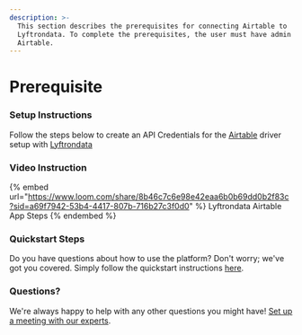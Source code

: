 ```yaml
---
description: >-
  This section describes the prerequisites for connecting Airtable to
  Lyftrondata. To complete the prerequisites, the user must have admin access to
  Airtable.
---
```


# Prerequisite

<mark style="color:blue;"></mark>

### Setup Instructions

Follow the steps below to create an API Credentials for the [Airtable](https://www.lyftrondata.com/integration/business-analytics/airtable/) driver setup with [Lyftrondata](https://www.lyftrondata.com)

### Video Instruction

{% embed url="https://www.loom.com/share/8b46c7c6e98e42eaa6b0b69dd0b2f83c?sid=a69f7942-53b4-4417-807b-716b27c3f0d0" %}
Lyftrondata Airtable App Steps
{% endembed %}

### Quickstart Steps

Do you have questions about how to use the platform? Don't worry; we've got you covered. Simply follow the quickstart instructions [here](README.md).

### Questions? <a href="#questions" id="questions"></a>

We're always happy to help with any other questions you might have! [Set up a meeting with our experts](https://www.lyftrondata.com/book-a-meeting/).

